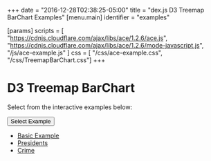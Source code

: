 +++
date = "2016-12-28T02:38:25-05:00"
title = "dex.js D3 Treemap BarChart Examples"
[menu.main]
  identifier = "examples"

[params]
  scripts = [
    "https://cdnjs.cloudflare.com/ajax/libs/ace/1.2.6/ace.js",
    "https://cdnjs.cloudflare.com/ajax/libs/ace/1.2.6/mode-javascript.js",
    "/js/ace-example.js"
  ]
  css = [ "/css/ace-example.css", "/css/TreemapBarChart.css"]
+++

# D3 Treemap BarChart

Select from the interactive examples below:
<div class="btn-group">
  <button type="button" class="btn btn-default dropdown-toggle" data-toggle="dropdown" aria-haspopup="true" aria-expanded="false">
    Select Example <span class="caret"></span>
  </button>
  <ul id="ex-dropdown" class="dropdown-menu">
    <li><a id="basic" href="#">Basic Example</a></li>
    <li><a id="presidents" href="#">Presidents</a></li>
    <li><a id="crime" href="#">Crime</a></li>
  </ul>
</div>

<div class="alert alert-danger" role="alert" id="ace-error"></div>

<div id="TreemapBarChart" class="WideChart"></div>
<div id="ace-editor"></div>

<script>
  var editor = createEditor({
    "parent"        : "ace-editor",
    "errorParent"   : "ace-error",
    "theme"         : "ace/theme/monokai",
    "mode"          : "ace/mode/javascript",
    "contentDir"    : "/examples/charts/d3/treemapbarchart",
    "initialContent": "/examples/charts/d3/treemapbarchart/basic.js"
  });
</script>